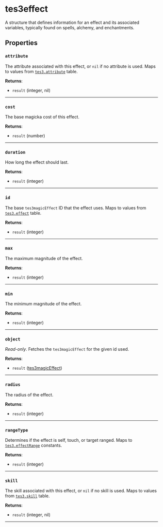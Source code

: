 <!---
	This file is autogenerated. Do not edit this file manually. Your changes will be ignored.
	More information: https://github.com/MWSE/MWSE/tree/master/docs
-->

# tes3effect
<div class="search_terms" style="display: none">tes3effect, effect</div>

A structure that defines information for an effect and its associated variables, typically found on spells, alchemy, and enchantments.

## Properties

### `attribute`
<div class="search_terms" style="display: none">attribute</div>

The attribute associated with this effect, or `nil` if no attribute is used. Maps to values from [`tes3.attribute`](https://mwse.github.io/MWSE/references/attributes/) table.

**Returns**:

* `result` (integer, nil)

***

### `cost`
<div class="search_terms" style="display: none">cost</div>

The base magicka cost of this effect.

**Returns**:

* `result` (number)

***

### `duration`
<div class="search_terms" style="display: none">duration</div>

How long the effect should last.

**Returns**:

* `result` (integer)

***

### `id`
<div class="search_terms" style="display: none">id</div>

The base `tes3magicEffect` ID that the effect uses. Maps to values from [`tes3.effect`](https://mwse.github.io/MWSE/references/magic-effects/) table.

**Returns**:

* `result` (integer)

***

### `max`
<div class="search_terms" style="display: none">max</div>

The maximum magnitude of the effect.

**Returns**:

* `result` (integer)

***

### `min`
<div class="search_terms" style="display: none">min</div>

The minimum magnitude of the effect.

**Returns**:

* `result` (integer)

***

### `object`
<div class="search_terms" style="display: none">object</div>

*Read-only*. Fetches the `tes3magicEffect` for the given id used.

**Returns**:

* `result` ([tes3magicEffect](../../types/tes3magicEffect))

***

### `radius`
<div class="search_terms" style="display: none">radius</div>

The radius of the effect.

**Returns**:

* `result` (integer)

***

### `rangeType`
<div class="search_terms" style="display: none">rangetype</div>

Determines if the effect is self, touch, or target ranged. Maps to [`tes3.effectRange`](https://mwse.github.io/MWSE/references/effect-ranges/) constants.

**Returns**:

* `result` (integer)

***

### `skill`
<div class="search_terms" style="display: none">skill</div>

The skill associated with this effect, or `nil` if no skill is used. Maps to values from [`tes3.skill`](https://mwse.github.io/MWSE/references/skills/) table.

**Returns**:

* `result` (integer, nil)

***

